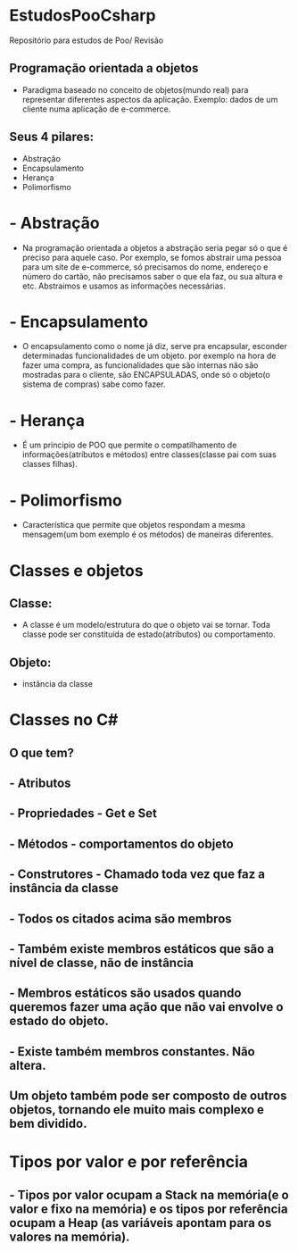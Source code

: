 # EstudosPooCsharp
Repositório para estudos de Poo/ Revisão

## Programação orientada a objetos
- Paradigma baseado no conceito de objetos(mundo real) para representar diferentes aspectos da aplicação. Exemplo: dados de um cliente numa aplicação de e-commerce.

## Seus 4 pilares:
-  Abstração
-  Encapsulamento
-  Herança
-  Polimorfismo

# - Abstração
- Na programação orientada a objetos a abstração seria pegar só o que é preciso para aquele caso. Por exemplo, se fomos abstrair uma pessoa para um site de e-commerce, só precisamos do nome, endereço e número do cartão, não precisamos saber o que ela faz, ou sua altura e etc. Abstraimos e usamos as informações necessárias. 

# - Encapsulamento
- O encapsulamento como o nome já diz, serve pra encapsular, esconder determinadas funcionalidades de um objeto. por exemplo na hora de fazer uma compra, as funcionalidades que são internas não são mostradas para o cliente, são ENCAPSULADAS, onde só o objeto(o sistema de compras) sabe como fazer.

# - Herança
- É um principio de POO que permite o compatilhamento de informações(atríbutos e métodos) entre classes(classe pai com suas classes filhas).

# - Polimorfismo
- Característica que permite que objetos respondam a mesma mensagem(um bom exemplo é os métodos) de maneiras diferentes.

# Classes e objetos

## Classe:
- A classe é um modelo/estrutura do que o objeto vai se tornar. Toda classe pode ser constituída de estado(atríbutos) ou comportamento.

## Objeto: 
- instância da classe

# Classes no C#
## O que tem?
## - Atributos
## - Propriedades - Get e Set
## - Métodos - comportamentos do objeto
## - Construtores - Chamado toda vez que faz a instância da classe
## - Todos os citados acima são membros
## - Também existe membros estáticos que são a nível de classe, não de instância
## - Membros estáticos são usados quando queremos fazer uma ação que não vai envolve o estado do objeto.
## - Existe também membros constantes. Não altera.
## Um objeto também pode ser composto de outros objetos, tornando ele muito mais complexo e bem dividido.

# Tipos por valor e por referência

## - Tipos por valor ocupam a Stack na memória(e o valor e fixo na memória) e os tipos por referência ocupam a Heap (as variáveis apontam para os valores na memória).

